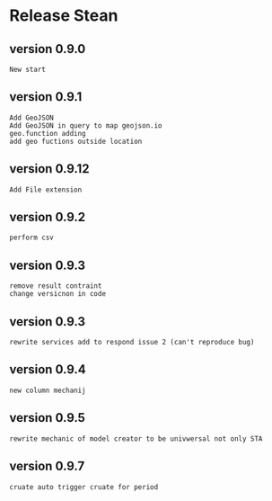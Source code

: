 # Release Stean

## version 0.9.0
    New start
## version 0.9.1
    Add GeoJSON
    Add GeoJSON in query to map geojson.io
    geo.function adding
    add geo fuctions outside location
## version 0.9.12
    Add File extension
## version 0.9.2
    perform csv 
## version 0.9.3
    remove result contraint
    change versicnon in code
## version 0.9.3
    rewrite services add to respond issue 2 (can't reproduce bug)
## version 0.9.4
    new column mechanij
## version 0.9.5
    rewrite mechanic of model creator to be univwersal not only STA
## version 0.9.7
    cruate auto trigger cruate for period